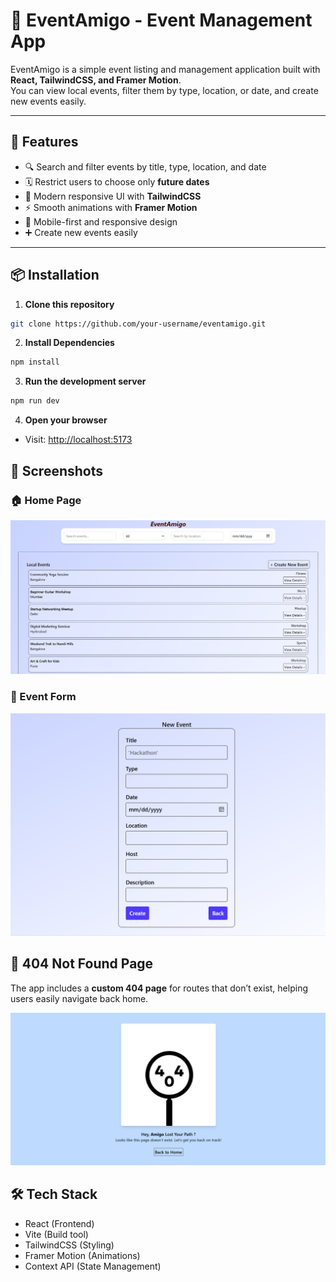 # 🎉 EventAmigo - Event Management App

EventAmigo is a simple event listing and management application built with **React, TailwindCSS, and Framer Motion**.  
You can view local events, filter them by type, location, or date, and create new events easily.

---

## 🚀 Features
- 🔍 Search and filter events by title, type, location, and date
- 🗓️ Restrict users to choose only **future dates**
- 🎨 Modern responsive UI with **TailwindCSS**
- ⚡ Smooth animations with **Framer Motion**
- 📱 Mobile-first and responsive design
- ➕ Create new events easily

---

## 📦 Installation

1. **Clone this repository**  
```bash
git clone https://github.com/your-username/eventamigo.git
```
2. **Install Dependencies**
```bash
npm install
```
3. **Run the development server**
```bash
npm run dev
```
4. **Open your browser**
+ Visit: [http://localhost:5173](http://localhost:5173)

## 📸 Screenshots

### 🏠 Home Page
![Home Page](./public/home.png)

### 🎉 Event Form
![Event Form](./public/event.png)

## 🚧 404 Not Found Page

The app includes a **custom 404 page** for routes that don’t exist, helping users easily navigate back home.

![404 Page](./public/notfound.png)

## 🛠️ Tech Stack
- React (Frontend)
- Vite (Build tool)
- TailwindCSS (Styling)
- Framer Motion (Animations)
- Context API (State Management)

